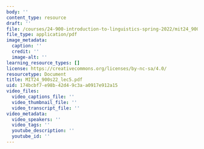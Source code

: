 ```yaml
---
body: ''
content_type: resource
draft: ''
file: /courses/24-900-introduction-to-linguistics-spring-2022/mit24_900s22_lec5.pdf
file_type: application/pdf
image_metadata:
  caption: ''
  credit: ''
  image-alt: ''
learning_resource_types: []
license: https://creativecommons.org/licenses/by-nc-sa/4.0/
resourcetype: Document
title: MIT24_900s22_lec5.pdf
uid: 174bcbf7-e98b-42d4-9c3a-a0917e912a15
video_files:
  video_captions_file: ''
  video_thumbnail_file: ''
  video_transcript_file: ''
video_metadata:
  video_speakers: ''
  video_tags: ''
  youtube_description: ''
  youtube_id: ''
---
```

